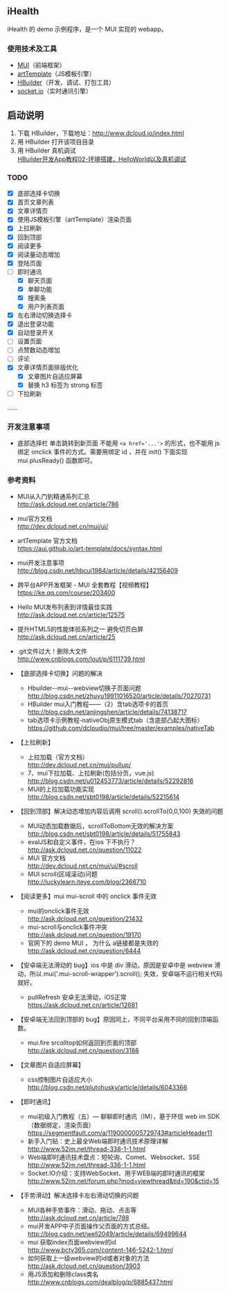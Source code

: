 ## iHealth
iHealth 的 demo 示例程序，是一个 MUI 实现的 webapp。


### 使用技术及工具
* [MUI](http://www.dcloud.io/mui.html)（前端框架）
* [artTemplate](https://aui.github.io/art-template/docs/syntax.html)（JS模板引擎）
* [HBuilder](http://www.dcloud.io/index.html)（开发、调试、打包工具）
* [socket.io](https://socket.io/docs/)（实时通讯引擎）

## 启动说明
1. 下载 HBuilder，下载地址：http://www.dcloud.io/index.html
2. 用 HBuilder 打开该项目目录
3. 用 HBuilder 真机调试  
  [HBuilder开发App教程02-环境搭建，HelloWorld以及真机调试](http://blog.csdn.net/uikoo9/article/details/46734079)

### TODO

- [x] 底部选择卡切换
- [x] 首页文章列表
- [x] 文章详情页
- [x] 使用JS模板引擎（artTemplate）渲染页面
- [x] 上拉刷新
- [x] 回到顶部
- [x] 阅读更多
- [x] 阅读量动态增加
- [x] 登陆页面
- [ ] 即时通讯
    - [x] 聊天页面
    - [x] 单聊功能
    - [x] 搜索条
    - [x] 用户列表页面
- [x] 左右滑动切换选择卡
- [x] 退出登录功能
- [x] 自动登录开关
- [ ] 设置页面
- [ ] 点赞数动态增加
- [ ] 评论
- [x] 文章详情页面排版优化
    - [x] 文章图片自适应屏幕
    - [x] 替换 h3 标签为 strong 标签
- [ ] 下拉刷新

……

### 开发注意事项
* 底部选择栏 单击跳转到新页面 不能用 ```<a href='...'>``` 的形式，也不能用 js 绑定 onclick 事件的方式。需要用绑定 id ，并在 init() 下面实现 mui.plusReady() 函数即可。


### 参考资料
* MUI从入门到精通系列汇总  
http://ask.dcloud.net.cn/article/786

* mui官方文档  
http://dev.dcloud.net.cn/mui/ui/

* artTemplate 官方文档  
https://aui.github.io/art-template/docs/syntax.html

* mui开发注意事项  
http://blog.csdn.net/hbcui1984/article/details/42156409

* 跨平台APP开发框架 - MUI 全套教程【视频教程】  
https://ke.qq.com/course/203400

* Hello MUI发布列表到详情最佳实践  
http://ask.dcloud.net.cn/article/12575

* 提升HTML5的性能体验系列之一 避免切页白屏  
http://ask.dcloud.net.cn/article/25

* .git文件过大！删除大文件  
http://www.cnblogs.com/lout/p/6111739.html

* 【底部选择卡切换】问题的解决
    * Hbuilder--mui--webview切换子页面问题  
    http://blog.csdn.net/zhuyu19911016520/article/details/70270731
    * HBuilder mui入门教程——（2）含tab选项卡的首页  
    http://blog.csdn.net/anjingshen/article/details/74138717
    * tab选项卡示例教程-nativeObj原生模式tab（含底部凸起大图标）  
    https://github.com/dcloudio/mui/tree/master/examples/nativeTab

* 【上拉刷新】
    * 上拉加载（官方文档）  
      http://dev.dcloud.net.cn/mui/pullup/
    * 7、mui下拉加载、上拉刷新(包括分页，vue.js)  
      http://blog.csdn.net/u012453773/article/details/52292816
    * MUI的上拉加载功能实现  
      http://blog.csdn.net/sbt0198/article/details/52215614

* 【回到顶部】解决动态增加内容后调用 scroll().scrollTo(0,0,100) 失效的问题
    * MUI动态加载数据后，scrollToBottom无效的解决方案  
      http://blog.csdn.net/sbt0198/article/details/51755843
    * evalJS和自定义事件，在ios 下不执行？  
      http://ask.dcloud.net.cn/question/11022
    * MUI 官方文档  
      http://dev.dcloud.net.cn/mui/ui/#scroll
    * MUI scroll(区域滚动)问题  
      http://luckylearn.iteye.com/blog/2366710
      
* 【阅读更多】mui mui-scroll 中的 onclick 事件无效  
    * mui的onclick事件无效  
      http://ask.dcloud.net.cn/question/21432
    * mui-scroll与onclick事件冲突  
      http://ask.dcloud.net.cn/question/19170
    * 官网下的 demo MUI ， 为什么 a链接都是失效的  
      http://ask.dcloud.net.cn/question/6444
      
* 【安卓端无法滑动的 bug】ios 中是 div 滑动，原因是安卓中是 webview 滑动，所以 mui('.mui-scroll-wrapper').scroll(); 失效，安卓端不运行相关代码就好。
    * pullRefresh 安卓无法滑动，iOS正常  
      https://ask.dcloud.net.cn/article/12681
      
* 【安卓端无法回到顶部的 bug】原因同上，不同平台采用不同的回到顶端函数。
    * mui.fire srcolltop如何返回到页面的顶部  
      http://ask.dcloud.net.cn/question/3186
      
* 【文章图片自适应屏幕】
    * css控制图片自适应大小  
      http://blog.csdn.net/plutohusky/article/details/6043366
      
* 【即时通讯】
    * mui初级入门教程（五）— 聊聊即时通讯（IM），基于环信 web im SDK（数据绑定，渲染页面）  
      https://segmentfault.com/a/1190000005729743#articleHeader11
    * 新手入门贴：史上最全Web端即时通讯技术原理详解  
      http://www.52im.net/thread-338-1-1.html
    * Web端即时通讯技术盘点：短轮询、Comet、Websocket、SSE  
      http://www.52im.net/thread-336-1-1.html
    * Socket.IO介绍：支持WebSocket、用于WEB端的即时通讯的框架  
      http://www.52im.net/forum.php?mod=viewthread&tid=190&ctid=15

* 【手势滑动】解决选择卡左右滑动切换的问题
	* MUI各种手势事件：滑动、拖动、点击等  
	  http://ask.dcloud.net.cn/article/788
	* mui开发APP中子页面操作父页面的方式总结。  
	  http://blog.csdn.net/well2049/article/details/69499644
	* mui 获取index页面webview的id  
	  http://www.bcty365.com/content-146-5242-1.html  
	* 如何获取上一级webview的id或者对象的方法  
	  http://ask.dcloud.net.cn/question/3903
	* 用JS添加和删除class类名  
	  http://www.cnblogs.com/dealblog/p/6885437.html
 